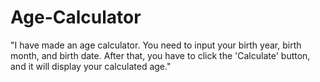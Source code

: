 # Age-Calculator
"I have made an age calculator. You need to input your birth year, birth month, and birth date. After that, you have to click the 'Calculate' button, and it will display your calculated age."
